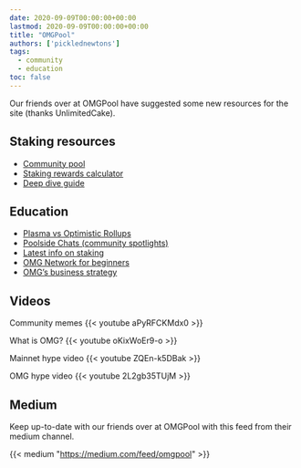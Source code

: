 ```yaml
---
date: 2020-09-09T00:00:00+00:00
lastmod: 2020-09-09T00:00:00+00:00
title: "OMGPool"
authors: ['picklednewtons']
tags:
  - community
  - education
toc: false
---
```


Our friends over at OMGPool have suggested some new resources for the site (thanks UnlimitedCake).

## Staking resources

* [Community pool](https://omgpool.org/)
* [Staking rewards calculator](https://omgpool.org/staking-rewards-calculator)
* [Deep dive guide](https://omgpool.org/guide/)

## Education

* [Plasma vs Optimistic Rollups](https://medium.com/omgpool/plasma-vs-optimistic-rollups-9808c2f64975)
* [Poolside Chats (community spotlights)](https://medium.com/omgpool)
* [Latest info on staking](https://medium.com/omgpool/omg-network-what-we-know-so-far-part-2-6e9db557c165)
* [OMG Network for beginners](https://medium.com/omgpool/the-omg-network-for-beginners-8aead34da727)
* [OMG’s business strategy](https://medium.com/omgpool/thoughts-on-omgs-cryptowinter-fud-deda06b89dd6)

## Videos

Community memes
{{< youtube aPyRFCKMdx0 >}}

What is OMG?
{{< youtube oKixWoEr9-o >}}

Mainnet hype video
{{< youtube ZQEn-k5DBak >}}

OMG hype video
{{< youtube 2L2gb35TUjM >}}

## Medium

Keep up-to-date with our friends over at OMGPool with this feed from their medium channel.

{{< medium "https://medium.com/feed/omgpool" >}}
